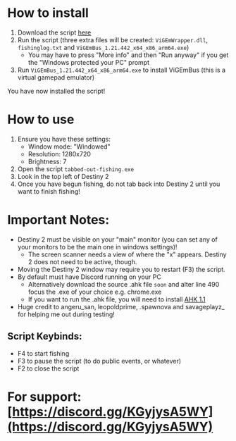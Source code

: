 # How to install
1. Download the script [here](https://github.com/Antraless/tabbed-out-fishing/raw/main/tabbed-out-fishing.exe)
2. Run the script (three extra files will be created: `ViGEmWrapper.dll`, `fishinglog.txt` and `ViGEmBus_1.21.442_x64_x86_arm64.exe`)
   * You may have to press "More info" and then "Run anyway" if you get the "Windows protected your PC" prompt
3. Run `ViGEmBus_1.21.442_x64_x86_arm64.exe` to install ViGEmBus (this is a virtual gamepad emulator)

You have now installed the script!
# How to use
1. Ensure you have these settings:
   * Window mode: "Windowed"
   * Resolution: 1280x720
   * Brightness: 7
2. Open the script `tabbed-out-fishing.exe`
3. Look in the top left of Destiny 2
4. Once you have begun fishing, do not tab back into Destiny 2 until you want to finish fishing!
# Important Notes:
- Destiny 2 must be visible on your "main" monitor (you can set any of your monitors to be the main one in windows settings)! 
   * The screen scanner needs a view of where the "x" appears. Destiny 2 does not need to be active, though.
- Moving the Destiny 2 window may require you to restart (F3) the script.
- By default must have Discord running on your PC
   * Alternatively download the source .ahk file `soon` and alter line 490 focus the .exe of your choice e.g. chrome.exe
   * If you want to run the .ahk file, you will need to install [AHK 1.1](https://www.autohotkey.com/download/ahk-install.exe)
- Huge credit to angeru_san, leopoldprime, .spawnova and savageplayz_ for helping me out during testing! 
## Script Keybinds: 
- F4 to start fishing
- F3 to pause the script (to do public events, or whatever)
- F2 to close the script
# For support: [https://discord.gg/KGyjysA5WY](https://discord.gg/KGyjysA5WY)
